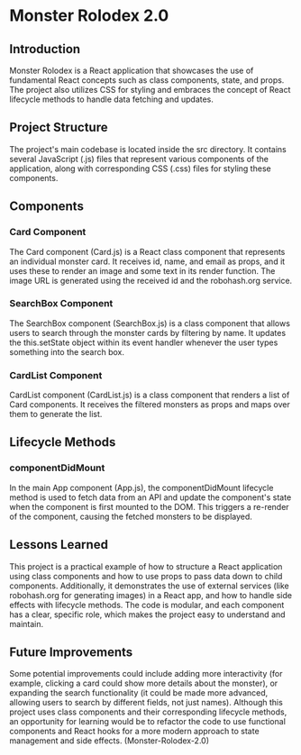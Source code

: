 # Monster Rolodex 2.0

## Introduction
Monster Rolodex is a React application that showcases the use of fundamental React concepts such as class components, state, and props. The project also utilizes CSS for styling and embraces the concept of React lifecycle methods to handle data fetching and updates.

## Project Structure
The project's main codebase is located inside the src directory. It contains several JavaScript (.js) files that represent various components of the application, along with corresponding CSS (.css) files for styling these components.

## Components

### Card Component
The Card component (Card.js) is a React class component that represents an individual monster card. It receives id, name, and email as props, and it uses these to render an image and some text in its render function. The image URL is generated using the received id and the robohash.org service.

### SearchBox Component
The SearchBox component (SearchBox.js) is a class component that allows users to search through the monster cards by filtering by name. It updates the this.setState object within its event handler whenever the user types something into the search box.

### CardList Component
CardList component (CardList.js) is a class component that renders a list of Card components. It receives the filtered monsters as props and maps over them to generate the list.

## Lifecycle Methods

### componentDidMount
In the main App component (App.js), the componentDidMount lifecycle method is used to fetch data from an API and update the component's state when the component is first mounted to the DOM. This triggers a re-render of the component, causing the fetched monsters to be displayed.

## Lessons Learned
This project is a practical example of how to structure a React application using class components and how to use props to pass data down to child components. Additionally, it demonstrates the use of external services (like robohash.org for generating images) in a React app, and how to handle side effects with lifecycle methods. The code is modular, and each component has a clear, specific role, which makes the project easy to understand and maintain.

## Future Improvements
Some potential improvements could include adding more interactivity (for example, clicking a card could show more details about the monster), or expanding the search functionality (it could be made more advanced, allowing users to search by different fields, not just names). Although this project uses class components and their corresponding lifecycle methods, an opportunity for learning would be to refactor the code to use functional components and React hooks for a more modern approach to state management and side effects. (Monster-Rolodex-2.0)